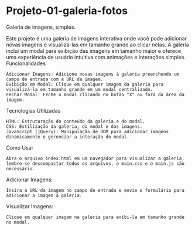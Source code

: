# Projeto-01-galeria-fotos
Galeria de imagens, simples.

Este projeto é uma galeria de imagens interativa onde você pode adicionar novas imagens e visualizá-las em tamanho grande ao clicar nelas. A galeria inclui um modal para exibição das imagens em tamanho maior e oferece uma experiência de usuário intuitiva com animações e interações simples.
Funcionalidades

    Adicionar Imagens: Adicione novas imagens à galeria preenchendo um campo de entrada com a URL da imagem.
    Exibição em Modal: Clique em qualquer imagem da galeria para visualizá-la em tamanho grande em um modal centralizado.
    Fechar Modal: Feche o modal clicando no botão "X" ou fora da área da imagem.

Tecnologias Utilizadas

    HTML: Estruturação do conteúdo da galeria e do modal.
    CSS: Estilização da galeria, do modal e das imagens.
    JavaScript (jQuery): Manipulação de DOM para adicionar imagens dinamicamente e gerenciar a interação do modal.

Como Usar

    Abra o arquivo index.html em um navegador para visualizar a galeria, 
    lembre-se descompactar todos os arquivos, o main.css e o main.js são necessário.

Adicionar Imagens:

    Insira a URL da imagem no campo de entrada e envie o formulário para adicionar a imagem à galeria.

Visualizar Imagens:

    Clique em qualquer imagem na galeria para exibi-la em tamanho grande no modal.
